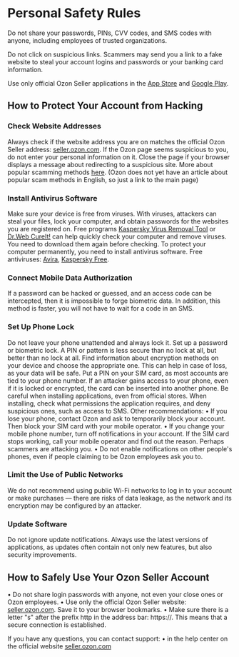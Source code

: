 # Personal Safety Rules

Do not share your passwords, PINs, CVV codes, and SMS codes with anyone, including employees of trusted organizations.

Do not click on suspicious links. Scammers may send you a link to a fake website to steal your account logins and passwords or your banking card information.

Use only official Ozon Seller applications in the [App Store](https://apps.apple.com/ru/app/ozon-seller/id1501167158?utm_source=sellers&utm_medium=comms&utm_campaign=global) and [Google Play](https://play.google.com/store/apps/details?id=ru.ozon.seller_app&utm_source=sellers&utm_medium=comms&utm_campaign=global).

## How to Protect Your Account from Hacking

### Check Website Addresses

Always check if the website address you are on matches the official Ozon Seller address: [seller.ozon.com](https://seller.ozon.com/).
If the Ozon page seems suspicious to you, do not enter your personal information on it. Close the page if your browser displays a message about redirecting to a suspicious site.
More about popular scamming methods [here](https://seller.ozon.com/). (Ozon does not yet have an article about popular scam methods in English, so just a link to the main page)

### Install Antivirus Software

Make sure your device is free from viruses. With viruses, attackers can steal your files, lock your computer, and obtain passwords for the websites you are registered on.
Free programs [Kaspersky Virus Removal Tool](http://support.kaspersky.ru/viruses/kvrt2020) or [Dr.Web CureIt!](http://free.drweb.ru/cureit/) can help quickly check your computer and remove viruses. You need to download them again before checking. To protect your computer permanently, you need to install antivirus software.
Free antiviruses: [Avira](https://www.avira.com/ru), [Kaspersky Free](http://www.kaspersky.ru/free-antivirus).

### Connect Mobile Data Authorization

If a password can be hacked or guessed, and an access code can be intercepted, then it is impossible to forge biometric data. In addition, this method is faster, you will not have to wait for a code in an SMS.

### Set Up Phone Lock

Do not leave your phone unattended and always lock it. Set up a password or biometric lock. A PIN or pattern is less secure than no lock at all, but better than no lock at all.
Find information about encryption methods on your device and choose the appropriate one. This can help in case of loss, as your data will be safe.
Put a PIN on your SIM card, as most accounts are tied to your phone number. If an attacker gains access to your phone, even if it is locked or encrypted, the card can be inserted into another phone.
Be careful when installing applications, even from official stores. When installing, check what permissions the application requires, and deny suspicious ones, such as access to SMS.
Other recommendations:
• If you lose your phone, contact Ozon and ask to temporarily block your account. Then block your SIM card with your mobile operator.
• If you change your mobile phone number, turn off notifications in your account. If the SIM card stops working, call your mobile operator and find out the reason. Perhaps scammers are attacking you.
• Do not enable notifications on other people's phones, even if people claiming to be Ozon employees ask you to.

### Limit the Use of Public Networks

We do not recommend using public Wi-Fi networks to log in to your account or make purchases — there are risks of data leakage, as the network and its encryption may be configured by an attacker.

### Update Software

Do not ignore update notifications. Always use the latest versions of applications, as updates often contain not only new features, but also security improvements.

## How to Safely Use Your Ozon Seller Account

• Do not share login passwords with anyone, not even your close ones or Ozon employees.
• Use only the official Ozon Seller website: [seller.ozon.com](https://seller.ozon.com/). Save it to your browser bookmarks.
• Make sure there is a letter "s" after the prefix http in the address bar: https://. This means that a secure connection is established.

If you have any questions, you can contact support:
• in the help center on the official website [seller.ozon.com](https://seller.ozon.ru/app/dashboard/main/?helpCenter=create-issue)
